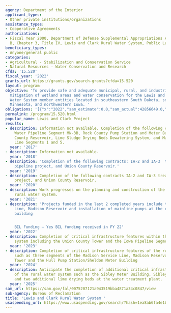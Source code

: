 ```yaml
---
agency: Department of the Interior
applicant_types:
- Other private institutions/organizations
assistance_types:
- Cooperative Agreements
authorizations:
- Fiscal Year 2000, Department of Defense Supplemental Appropriations Act, Division
  B, Chapter 3, Title IV, Lewis and Clark Rural Water System, Public Law 106-246.
beneficiary_types:
- Anyone/general public
categories:
- Agricultural - Stabilization and Conservation Service
- Natural Resources - Water Conservation and Research
cfda: '15.520'
fiscal_year: '2022'
grants_url: https://grants.gov/search-grants?cfda=15.520
layout: program
objective: 'To provide safe and adequate municipal, rural, and industrial water supplies,
  mitigation of wetland areas and water conservation for the Lewis and Clark Rural
  Water System member entities located in southeastern South Dakota, southwestern
  Minnesota, and northwestern Iowa. '
obligations: '[{"x":"2022","sam_estimate":0.0,"sam_actual":42856649.0,"usa_spending_actual":42688900.0},{"x":"2023","sam_estimate":0.0,"sam_actual":83289891.0,"usa_spending_actual":83206891.1},{"x":"2024","sam_estimate":91071750.0,"sam_actual":0.0,"usa_spending_actual":92071751.9}]'
permalink: /program/15.520.html
popular_name: Lewis and Clark Project
results:
- description: Information not available. Completion of the following contracts Treated
    Water Pipeline Segment MN-3B, Rock County Pump Station and Meter Building, Rock
    County Reservoir, Lime Sludge Drying Beds Dewatering System, and Madison Service
    Line Segments 1 and 5.
  year: '2017'
- description: Information not available.
  year: '2018'
- description: 'Completion of the following contracts: IA-2 and IA-3  treated water
    pipeline project, and Union County Reservoir.'
  year: '2019'
- description: Completion of the following contracts IA-2 and IA-3 treated water pipeline
    project, and Union County Reservoir.
  year: '2020'
- description: Work progresses on the planning and construction of the Lewis and Clark
    rural water system.
  year: '2021'
- description: 'Projects funded in the last 2 completed years include the Sibley Service
    Line, Madison Reservoir and installation of mainline pumps at the crooks meter
    building


    BIL Funding – Yes BIL funding received in FY 22'
  year: '2022'
- description: Completion of critical infrastructure features within the rural water
    system including the Union County Tower and the Iowa Pipeline Segments 4 & 5.
  year: '2023'
- description: Completion of critical infrastructure features of the rural water system
    such as three segments of the Madison Service Line, Madison Reservoir, Sheldon
    Tower and the Hull Pump Station/Sheldon Meter Building
  year: '2024'
- description: Anticipate the completion of additional critical infrastructure features
    of the rural water system such as the Sibley Meter Building, Sibley Service Line,
    and two additional lime drying beds at the water treatment plant.
  year: '2025'
sam_url: https://sam.gov/fal/0075207121a943519bba4871a34c0847/view
sub-agency: Bureau of Reclamation
title: 'Lewis and Clark Rural Water System '
usaspending_url: https://www.usaspending.gov/search/?hash=1ea8ab6fa4e1b504c52b75b30b650987
---
```

